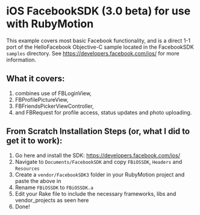 iOS FacebookSDK (3.0 beta) for use with RubyMotion
==================================================

This example covers most basic Facebook functionality, and is a direct 1-1 port of the HelloFacebook Objective-C sample located in the FacebookSDK `samples` directory.  See https://developers.facebook.com/ios/ for more information.

What it covers:
---------------
1. combines use of FBLoginView, 
2. FBProfilePictureView, 
3. FBFriendsPickerViewController, 
4. and FBRequest for profile access, status updates and photo uploading.


From Scratch Installation Steps (or, what I did to get it to work):
-------------------------------------------------------------------
1.  Go here and install the SDK:  https://developers.facebook.com/ios/
2.  Navigate to `Documents/FacebookSDK` and copy `FBiOSSDK`, `Headers` and `Resources`
3.  Create a `vendor/FacebookSDK3` folder in your RubyMotion project and paste the above in
4.  Rename `FBiOSSDK` to `FBiOSSDK.a`
5.  Edit your Rake file to include the necessary frameworks, libs and vendor_projects as seen here
6.  Done!  